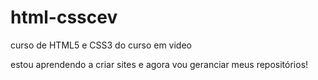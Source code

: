 # html-csscev
 curso de HTML5 e CSS3 do curso em video

 estou aprendendo a criar sites e agora vou geranciar meus repositórios!
